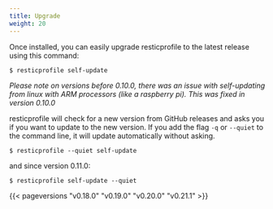 ```yaml
---
title: Upgrade
weight: 20
---
```


Once installed, you can easily upgrade resticprofile to the latest release using this command:

```shell
$ resticprofile self-update
```

_Please note on versions before 0.10.0, there was an issue with self-updating from linux with ARM processors (like a raspberry pi). This was fixed in version 0.10.0_

resticprofile will check for a new version from GitHub releases and asks you if you want to update to the new version. If you add the flag `-q` or `--quiet` to the command line, it will update automatically without asking.

```shell
$ resticprofile --quiet self-update
```

and since version 0.11.0:

```shell
$ resticprofile self-update --quiet
```

{{< pageversions "v0.18.0" "v0.19.0" "v0.20.0" "v0.21.1" >}}
